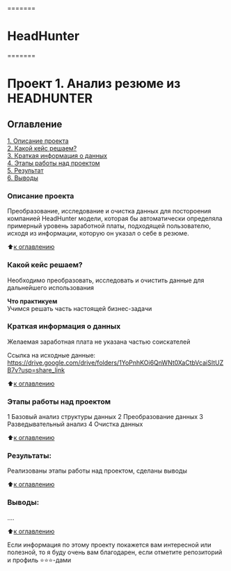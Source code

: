 =======
# HeadHunter
=======

# Проект 1. Анализ резюме из HEADHUNTER

## Оглавление  
[1. Описание проекта](.README.md#Описание-проекта)  
[2. Какой кейс решаем?](.README.md#Какой-кейс-решаем)  
[3. Краткая информация о данных](.README.md#Краткая-информация-о-данных)  
[4. Этапы работы над проектом](.README.md#Этапы-работы-над-проектом)  
[5. Результат](.README.md#Результат)    
[6. Выводы](.README.md#Выводы) 

### Описание проекта    
Преобразование, исследование и очистка данных для постороения компанией HeadHunter модели, которая бы автоматически определяла примерный уровень заработной платы, подходящей пользователю, исходя из информации, которую он указал о себе в резюме.

:arrow_up:[к оглавлению](_)


### Какой кейс решаем?    
Необходимо преобразовать, исследовать и очистить данные для дальнейшего использования 

**Что практикуем**     
Учимся решать часть настоящей бизнес-задачи

### Краткая информация о данных

Желаемая заработная плата не указана частью соискателей

Ссылка на исходные данные: https://drive.google.com/drive/folders/1YoPnhKOi6QnWNt0XaCtbVcaiSItUZB7v?usp=share_link

  
:arrow_up:[к оглавлению](.README.md#Оглавление)


### Этапы работы над проектом  
1 Базовый анализ структуры данных
2 Преобразование данных
3 Разведывательный анализ
4 Очистка данных

:arrow_up:[к оглавлению](.README.md#Оглавление)


### Результаты:  
Реализованы этапы работы над проектом, сделаны выводы

:arrow_up:[к оглавлению](.README.md#Оглавление)


### Выводы:  
....

:arrow_up:[к оглавлению](.README.md#Оглавление)


Если информация по этому проекту покажется вам интересной или полезной, то я буду очень вам благодарен, если отметите репозиторий и профиль ⭐️⭐️⭐️-дами